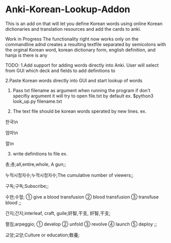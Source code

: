 # Anki-Korean-Lookup-Addon
This is an add on that will let you define Korean words using online Korean dictionaries and translation resources and add the cards to anki.

Work in Progress
The functionality right now works only on the commandline adnd creates a resulting textfile separated by semicolons with the
orginal Korean word, korean dictionary form, english definition, and hanja is there is any

TODO: 
1.Add support for adding words directly into Anki.
  User will select from GUI which deck and fields to add definitions to
  
  
2.Paste Korean words directly into GUI and start lookup of words

1. Pass txt filename as argument when running the program
  if don't specifiy argument it will try to open file.txt by default
  ex. $python3 look_up.py filename.txt


2. The text file should be korean words sperated by new lines.
ex. 


한국\n


엄마\n


절\n


3. write definitions to file
ex. 


총;총;all,entire,whole, A gun;;


누적시청자수;누적시청자수;The cumulative number of viewers;;


구독;구독;Subscribe;;


수현;수혈; ①  give a blood transfusion ②  blood transfusion ③  transfuse   blood  ;;


간지;간지;interleaf, craft, guile;奸智,干支, 奸智,干支;


펼침;arpeggio; ①  develop ②  unfold ③  revolve ④  launch ⑤  deploy  ;;


교양;교양;Culture or  education;敎養;
